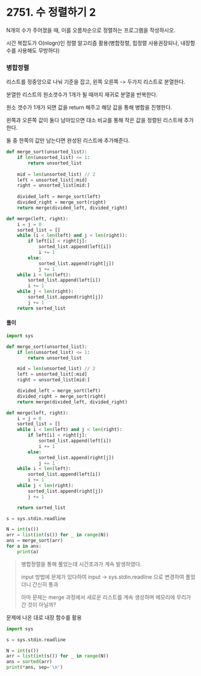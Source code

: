 # 2751. 수 정렬하기 2

N개의 수가 주어졌을 때, 이를 오름차순으로 정렬하는 프로그램을 작성하시오.

시간 복잡도가 O(nlogn)인 정렬 알고리즘 활용(병합정렬, 힙정렬 사용권장되나, 내장함수를 사용해도 무방하다)



### 병합정렬

리스트를 정중앙으로 나눠 기준을 잡고, 왼쪽 오른쪽 -> 두가지 리스트로 분열한다.

분열한 리스트의 원소갯수가 1개가 될 때까지 재귀로 분열을 반복한다.

원소 갯수가 1개가 되면 값을 return 해주고 해당 값을 통해 병합을 진행한다.

왼쪽과 오른쪽 값이 둘다 남아있으면 대소 비교를 통해 작은 값을 정렬된 리스트에 추가한다.

둘 중 한쪽의 값만 남는다면 완성된 리스트에 추가해준다.

```python
def merge_sort(unsorted_list):
    if len(unsorted_list) <= 1:
        return unsorted_list
    
    mid = len(unsorted_list) // 2
    left = unsorted_list[:mid]
    right = unsorted_list[mid:]
    
    divided_left = merge_sort(left)
    divided_right = merge_sort(right)
    return merge(divided_left, divided_right)

def merge(left, right):
    i = j = 0
    sorted_list = []
    while (i < len(left) and j < len(right)):
        if left[i] < right[j]:
            sorted_list.append(left[i])
            i += 1
        else:
            sorted_list.append(right[j])
            j += 1
    while i < len(left):
        sorted_list.append(left[i])
        i += 1
    while j < len(right):
        sorted_list.append(right[j])
        j += 1
    return sorted_list
```



#### 풀이

```python
import sys

def merge_sort(unsorted_list):
    if len(unsorted_list) <= 1:
        return unsorted_list

    mid = len(unsorted_list) // 2
    left = unsorted_list[:mid]
    right = unsorted_list[mid:]

    divided_left = merge_sort(left)
    divided_right = merge_sort(right)
    return merge(divided_left, divided_right)

def merge(left, right):
    i = j = 0
    sorted_list = []
    while i < len(left) and j < len(right):
        if left[i] < right[j]:
            sorted_list.append(left[i])
            i += 1
        else:
            sorted_list.append(right[j])
            j += 1
    while i < len(left):
        sorted_list.append(left[i])
        i += 1
    while j < len(right):
        sorted_list.append(right[j])
        j += 1

    return sorted_list

s = sys.stdin.readline

N = int(s())
arr = list(int(s()) for _ in range(N))
ans = merge_sort(arr)
for a in ans:
    print(a)
```

> 병합정렬을 통해 풀었는데 시간초과가 계속 발생하였다.
>
> input 방법에 문제가 있다하여 input -> sys.stdin.readline 으로 변경하여 풀었더니 간신히 통과
>
> 아마 문제는 merge 과정에서 새로운 리스트를 계속 생성하며 메모리에 무리가 간 것이 아닐까?



문제에 나온 대로 내장 함수를 활용

```python
import sys

s = sys.stdin.readline

N = int(s())
arr = list(int(s()) for _ in range(N))
ans = sorted(arr)
print(*ans, sep='\n')
```

